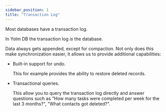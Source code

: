 ```yaml
---
sidebar_position: 1
title: "Transaction Log"
---
```


Most databases have a transaction log.

In Yolm DB the transaction log _is_ the database.

Data always gets appended, except for compaction. Not only does this make synchronization easier, it allows us to provide additional capabilities:

- Built-in support for undo.

  This for example provides the ability to restore deleted records.
- Transactional queries.

  This allow you to query the transaction log directly and answer questions such as "How many tasks were completed per week for the last 3 months?", "What contacts  got deleted?".

